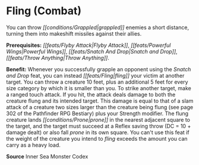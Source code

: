 ﻿---
cssclass: [feats]

---
# Fling (Combat)

You can throw _[[conditions/Grappled|grappled]]_ enemies a short distance, turning them into makeshift missiles against their allies.

**Prerequisites:** _[[feats/Flyby Attack|Flyby Attack]]_, _[[feats/Powerful Wings|Powerful Wings]]_, _[[feats/Snatch And Drop|Snatch and Drop]]_, _[[feats/Throw Anything|Throw Anything]]_.

**Benefit:** Whenever you successfully grapple an opponent using the _Snatch and Drop_ feat, you can instead _[[feats/Fling|fling]]_ your victim at another target. You can throw a creature 10 feet, plus an additional 5 feet for every size category by which it is smaller than you. To strike another target, make a ranged touch attack. If you hit, the attack deals damage to both the creature flung and its intended target. This damage is equal to that of a slam attack of a creature two sizes larger than the creature being flung (see page 302 of the Pathfinder RPG Bestiary) plus your Strength modifier. The flung creature lands _[[conditions/Prone|prone]]_ in the nearest adjacent square to the target, and the target must succeed at a Reflex saving throw (DC = 10 + damage dealt) or also fall _prone_ in its own square. You can't use this feat if the weight of the creature you intend to _fling_ exceeds the amount you can carry as a heavy load.

**Source** Inner Sea Monster Codex